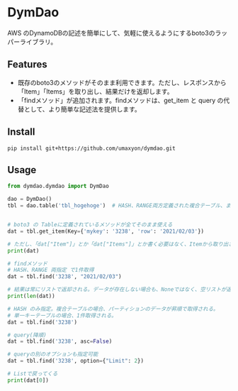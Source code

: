 # DymDao

AWS のDynamoDBの記述を簡単にして、気軽に使えるようにするboto3のラッパーライブラリ。

## Features

* 既存のboto3のメソッドがそのまま利用できます。ただし、レスポンスから「Item」「Items」を取り出し、結果だけを返却します。
* 「findメソッド」が追加されます。findメソッドは、get_item と query の代替として、より簡単な記述法を提供します。



## Install

```shell
pip install git+https://github.com/umaxyon/dymdao.git
```

## Usage

```python
from dymdao.dymdao import DymDao

dao = DymDao()
tbl = dao.table('tbl_hogehoge')  # HASH、RANGE両方定義された複合テーブル、または単一キーテーブル


# boto3 の Tableに定義されているメソッドが全てそのまま使える
dat = tbl.get_item(Key={'mykey': '3238', 'row': '2021/02/03'})

# ただし、「dat["Item"]」とか「dat["Items"]」とか書く必要はなく、Itemから取り出された結果が返却される
print(dat)

# findメソッド
# HASH、RANGE 両指定 で1件取得
dat = tbl.find('3238', "2021/02/03")

# 結果は常にリストで返却される。データが存在しない場合も、Noneではなく、空リストが返却される。
print(len(dat))

# HASH のみ指定。複合テーブルの場合、パーティションのデータが昇順で取得される。
# 単一キーテーブルの場合、1件取得される。
dat = tbl.find('3238')

# query(降順)
dat = tbl.find('3238', asc=False)

# queryの別のオプションも指定可能
dat = tbl.find('3238', option={"Limit": 2})

# Listで戻ってくる
print(dat[0])
```

